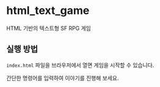 # html_text_game

HTML 기반의 텍스트형 SF RPG 게임

## 실행 방법

`index.html` 파일을 브라우저에서 열면 게임을 시작할 수 있습니다.

간단한 명령어를 입력하여 이야기를 진행해 보세요.
